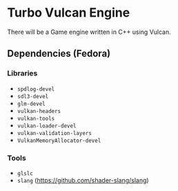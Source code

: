 # Turbo Vulcan Engine

There will be a Game engine written in C++ using Vulcan.

## Dependencies (Fedora)

### Libraries

* `spdlog-devel`
* `sdl3-devel`
* `glm-devel`
* `vulkan-headers`
* `vulkan-tools`
* `vulkan-loader-devel`
* `vulkan-validation-layers`
* `VulkanMemoryAllocator-devel`

### Tools

* `glslc`
* `slang` (https://github.com/shader-slang/slang)



